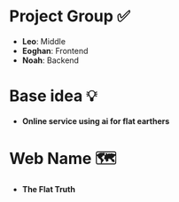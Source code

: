 # Project Group ✅

- **Leo**: Middle
- **Eoghan**: Frontend
- **Noah**: Backend

# Base idea 💡

- **Online service using ai for flat earthers**

# Web Name 🗺️
- **The Flat Truth**
